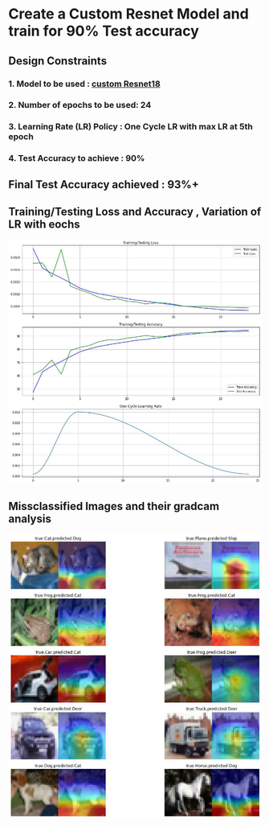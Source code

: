 # Create a Custom Resnet Model and train for 90% Test accuracy #

## Design Constraints ##
### 1. Model to be used : [custom Resnet18](https://github.com/sumitsarkar1/sumitEVA7/tree/main/models) ###
### 2. Number of epochs to be used: 24 ###
### 3. Learning Rate (LR) Policy : One Cycle LR with max LR at 5th epoch ###
### 4. Test Accuracy to achieve : 90% ###

## Final Test Accuracy achieved : 93%+ ##
## Training/Testing Loss and Accuracy , Variation of LR with eochs
![alt text](https://github.com/sumitsarkar1/assignment9/blob/main/plot.jpg)

## Missclassified Images and their gradcam analysis
![alt text](https://github.com/sumitsarkar1/assignment9/blob/main/missclassified_gradcam.jpg)

